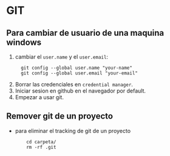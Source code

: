 # GIT

## Para cambiar de usuario de una maquina windows
1. cambiar el `user.name` y el `user.email`:
    ```
      git config --global user.name "your-name"
      git config --global user.email "your-email"
    ```
3. Borrar las credenciales en `credential manager`.
4. Iniciar sesion en github en el navegador por default.
5. Empezar a usar git.

## Remover git de un proyecto
* para eliminar el tracking de git de un proyecto
    ```
        cd carpeta/
        rm -rf .git
    ```
